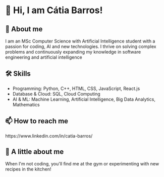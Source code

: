 <h1>👋 Hi, I am Cátia Barros!</h1>

<h2>👀 About me</h2>
<p> I am an MSc Computer Science with Artificial Intelligence student with a passion for coding, AI and new technologies. I thrive on solving complex problems and continuously expanding my knowledge in software engineering and artificial intelligence</p>

<h2>🛠️ Skills</h2>
<ul>
  <li>Programming: Python, C++, HTML, CSS, JavaScript, React.js</li>
  <li>Database & Cloud: SQL, Cloud Computing</li>
  <li>AI & ML: Machine Learning, Artificial Intelligence, Big Data Analytics, Mathematics</li>
</ul>

<h2>📫 How to reach me</h2>
https://www.linkedin.com/in/catia-barros/

<h2>🌟 A little about me</h2>
<p>When I'm not coding, you'll find me at the gym or experimenting with new recipes in the kitchen!</p>
